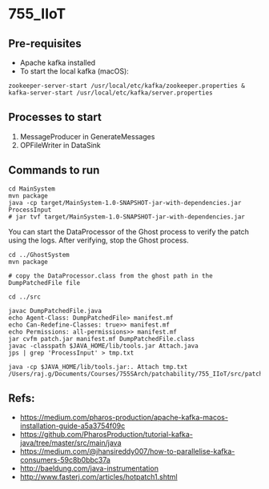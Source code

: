 # 755_IIoT

## Pre-requisites

 - Apache kafka installed
 - To start the local kafka (macOS):
 
 ```zookeeper-server-start /usr/local/etc/kafka/zookeeper.properties & kafka-server-start /usr/local/etc/kafka/server.properties```

## Processes to start

 1. MessageProducer in GenerateMessages
 2. OPFileWriter in DataSink


## Commands to run

```
cd MainSystem
mvn package
java -cp target/MainSystem-1.0-SNAPSHOT-jar-with-dependencies.jar ProcessInput
# jar tvf target/MainSystem-1.0-SNAPSHOT-jar-with-dependencies.jar

```
You can start the DataProcessor of the Ghost process to verify the patch using the logs. After verifying, stop the Ghost process.
```
cd ../GhostSystem
mvn package

# copy the DataProcessor.class from the ghost path in the DumpPatchedFile file

cd ../src

javac DumpPatchedFile.java
echo Agent-Class: DumpPatchedFile> manifest.mf
echo Can-Redefine-Classes: true>> manifest.mf
echo Permissions: all-permissions>> manifest.mf
jar cvfm patch.jar manifest.mf DumpPatchedFile.class
javac -classpath $JAVA_HOME/lib/tools.jar Attach.java
jps | grep 'ProcessInput' > tmp.txt

java -cp $JAVA_HOME/lib/tools.jar:. Attach tmp.txt /Users/raj.g/Documents/Courses/755SArch/patchability/755_IIoT/src/patch.jar

```


## Refs:

 - https://medium.com/pharos-production/apache-kafka-macos-installation-guide-a5a3754f09c
 - https://github.com/PharosProduction/tutorial-kafka-java/tree/master/src/main/java
 - https://medium.com/@jhansireddy007/how-to-parallelise-kafka-consumers-59c8b0bbc37a
 - http://baeldung.com/java-instrumentation
 - http://www.fasterj.com/articles/hotpatch1.shtml
 
